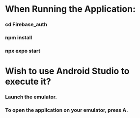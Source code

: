 # When Running the Application: 
### cd Firebase_auth
### npm install 
### npx expo start

# Wish to use Android Studio to execute it?
### Launch the emulator.
### To open the application on your emulator, press A.
